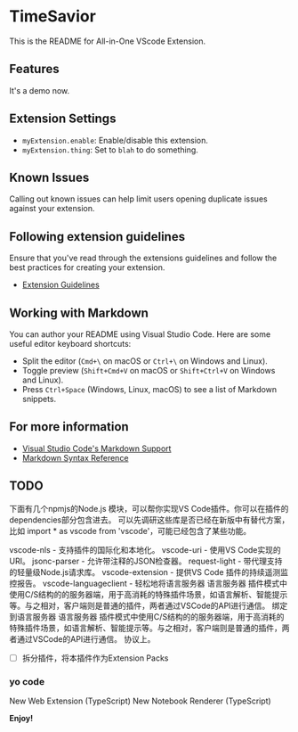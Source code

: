 # TimeSavior  

This is the README for All-in-One VScode Extension.

## Features

It's a demo now.

<!-- 
1. **Auto-Complete**  
    Auto-complete for all languages.  
    ![Auto-Complete](images/auto-complete.gif)
2. **Theme**
    Theme for all languages.  
    ![Theme](images/theme.gif)
3. **Icon**  
    Icon for all languages.  
    ![Icon](images/icon.gif)
4. **Code Snippets**  
    Code snippets for all languages.  
    ![Code Snippets](images/code-snippets.gif)
5. **Code Runner**  
    Run code in the editor.  
    ![Code Runner](images/code-runner.gif)
6. **Code Formatter**  
    Format code in the editor.  
    ![Code Formatter](images/code-formatter.gif)
7. **Code Linter**
    Code linter for all languages.
    ![Code Linter](images/code-linter.gif)
8. **Code Debugger**
    Code debugger for all languages.
    ![Code Debugger](images/code-debugger.gif)
9. **Code Beautifier**
    Code beautifier for all languages.
    ![Code Beautifier](images/code-beautifier.gif)
10. **Code Minifier**
    Code minifier for all languages.
    ![Code Minifier](images/code-minifier.gif) -->

## Extension Settings

* `myExtension.enable`: Enable/disable this extension.
* `myExtension.thing`: Set to `blah` to do something.

## Known Issues

Calling out known issues can help limit users opening duplicate issues against your extension.

## Following extension guidelines

Ensure that you've read through the extensions guidelines and follow the best practices for creating your extension.

* [Extension Guidelines](https://code.visualstudio.com/api/references/extension-guidelines)

## Working with Markdown

You can author your README using Visual Studio Code. Here are some useful editor keyboard shortcuts:

* Split the editor (`Cmd+\` on macOS or `Ctrl+\` on Windows and Linux).
* Toggle preview (`Shift+Cmd+V` on macOS or `Shift+Ctrl+V` on Windows and Linux).
* Press `Ctrl+Space` (Windows, Linux, macOS) to see a list of Markdown snippets.

## For more information

* [Visual Studio Code's Markdown Support](https://code.visualstudio.com/docs/languages/markdown)
* [Markdown Syntax Reference](https://help.github.com/articles/markdown-basics/)

## TODO

下面有几个npmjs的Node.js 模块，可以帮你实现VS Code插件。你可以在插件的dependencies部分包含进去。
可以先调研这些库是否已经在新版中有替代方案，比如 import * as vscode from 'vscode'，可能已经包含了某些功能。

vscode-nls - 支持插件的国际化和本地化。
vscode-uri - 使用VS Code实现的URI。
jsonc-parser - 允许带注释的JSON检查器。
request-light - 带代理支持的轻量级Node.js请求库。
vscode-extension - 提供VS Code 插件的持续遥测监控报告。
vscode-languageclient - 轻松地将语言服务器
语言服务器
插件模式中使用C/S结构的的服务器端，用于高消耗的特殊插件场景，如语言解析、智能提示等。与之相对，客户端则是普通的插件，两者通过VSCode的API进行通信。
绑定到语言服务器
语言服务器
插件模式中使用C/S结构的的服务器端，用于高消耗的特殊插件场景，如语言解析、智能提示等。与之相对，客户端则是普通的插件，两者通过VSCode的API进行通信。
协议上。

* [ ] 拆分插件，将本插件作为Extension Packs

### yo code

New Web Extension (TypeScript)
New Notebook Renderer (TypeScript)

**Enjoy!**
